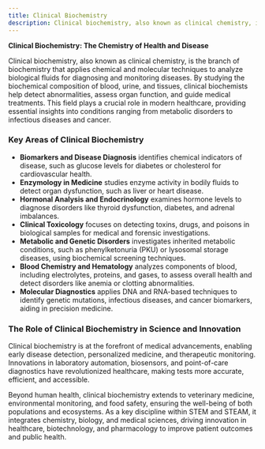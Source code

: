 ```yaml
---
title: Clinical Biochemistry
description: Clinical biochemistry, also known as clinical chemistry, is the branch of biochemistry that applies chemical and molecular techniques to analyze biological fluids for diagnosing and monitoring diseases.
---
```


**Clinical Biochemistry: The Chemistry of Health and Disease**

Clinical biochemistry, also known as clinical chemistry, is the branch of biochemistry that applies chemical and molecular techniques to analyze biological fluids for diagnosing and monitoring diseases. By studying the biochemical composition of blood, urine, and tissues, clinical biochemists help detect abnormalities, assess organ function, and guide medical treatments. This field plays a crucial role in modern healthcare, providing essential insights into conditions ranging from metabolic disorders to infectious diseases and cancer.

### Key Areas of Clinical Biochemistry

- **Biomarkers and Disease Diagnosis** identifies chemical indicators of disease, such as glucose levels for diabetes or cholesterol for cardiovascular health.
- **Enzymology in Medicine** studies enzyme activity in bodily fluids to detect organ dysfunction, such as liver or heart disease.
- **Hormonal Analysis and Endocrinology** examines hormone levels to diagnose disorders like thyroid dysfunction, diabetes, and adrenal imbalances.
- **Clinical Toxicology** focuses on detecting toxins, drugs, and poisons in biological samples for medical and forensic investigations.
- **Metabolic and Genetic Disorders** investigates inherited metabolic conditions, such as phenylketonuria (PKU) or lysosomal storage diseases, using biochemical screening techniques.
- **Blood Chemistry and Hematology** analyzes components of blood, including electrolytes, proteins, and gases, to assess overall health and detect disorders like anemia or clotting abnormalities.
- **Molecular Diagnostics** applies DNA and RNA-based techniques to identify genetic mutations, infectious diseases, and cancer biomarkers, aiding in precision medicine.

### The Role of Clinical Biochemistry in Science and Innovation

Clinical biochemistry is at the forefront of medical advancements, enabling early disease detection, personalized medicine, and therapeutic monitoring. Innovations in laboratory automation, biosensors, and point-of-care diagnostics have revolutionized healthcare, making tests more accurate, efficient, and accessible.

Beyond human health, clinical biochemistry extends to veterinary medicine, environmental monitoring, and food safety, ensuring the well-being of both populations and ecosystems. As a key discipline within STEM and STEAM, it integrates chemistry, biology, and medical sciences, driving innovation in healthcare, biotechnology, and pharmacology to improve patient outcomes and public health.


